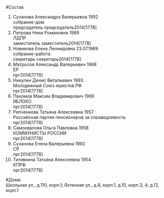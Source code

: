 #Состав  
1. Суханова Александра Валерьевна 1992  
    собрание-дом  
    председатель председатель2014[1778]  
2. Петрова Нина Романовна 1989  
    ЛДПР  
    заместитель заместитель2014[1778]  
3. Новикова Елена Леонидовна 23.07.1969  
    собрание-работа  
    секретарь секретарь2014[1778]  
4. Матросов Александр Валерьевич 1988  
    ЕР  
    прг2014[1778]  
5. Никулин Денис Витальевич 1993  
    Молодежный Союз юристов РФ  
    прг2014[1778]  
6. Пахомов Максим Владимирович 1966  
    ЯБЛОКО  
    прг2014[1778]  
7. Репченкова Татьяна Алексеевна 1957  
    Российская партия пенсионеров за справедливость  
    прг2014[1778]  
8. Самохвалова Ольга Павловна 1958  
    КОММУНИСТЫ РОССИИ  
    прг2014[1778]  
9. Суханова Елена Валерьевна 1992  
    СР  
    прг2014[1778]  
10. Титивкина Татьяна Алексеевна 1954  
    КПРФ  
    прг2014[1778]  
  
#Дома  
Школьная ул., д.110, корп.1; Яхтенная ул., д.8, корп.1, д.10,  корп.3, 4; д.12, корп.1  
  
